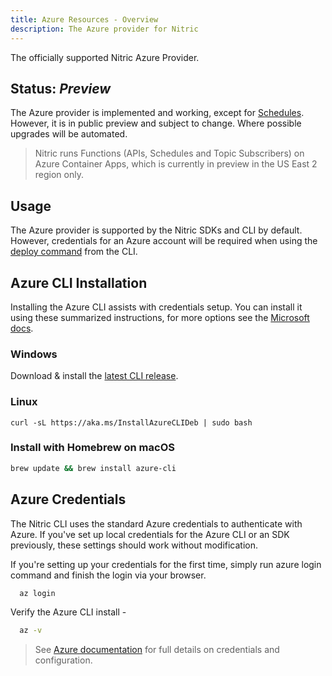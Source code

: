 ```yaml
---
title: Azure Resources - Overview
description: The Azure provider for Nitric
---
```


The officially supported Nitric Azure Provider.

## Status: _Preview_

The Azure provider is implemented and working, except for [Schedules](/docs/schedules). However, it is in public preview and subject to change. Where possible upgrades will be automated.

> Nitric runs Functions (APIs, Schedules and Topic Subscribers) on Azure Container Apps, which is currently in preview in the US East 2 region only.

## Usage

The Azure provider is supported by the Nitric SDKs and CLI by default. However, credentials for an Azure account will be required when using the [deploy command](/docs/reference/cli) from the CLI.

## Azure CLI Installation

Installing the Azure CLI assists with credentials setup. You can install it using these summarized instructions, for more options see the [Microsoft docs](https://docs.microsoft.com/en-us/cli/azure/install-azure-cli).

### Windows

Download & install the [latest CLI release](https://aka.ms/installazurecliwindows).

### Linux

```
curl -sL https://aka.ms/InstallAzureCLIDeb | sudo bash
```

### Install with Homebrew on macOS

```bash
brew update && brew install azure-cli
```

## Azure Credentials

The Nitric CLI uses the standard Azure credentials to authenticate with Azure. If you've set up local credentials for the Azure CLI or an SDK previously, these settings should work without modification.

If you're setting up your credentials for the first time, simply run azure login command and finish the login via your browser.

```bash
  az login
```

Verify the Azure CLI install -

```bash
  az -v
```

> See [Azure documentation](https://docs.microsoft.com/en-us/cli/azure/authenticate-azure-cli) for full details on credentials and configuration.
